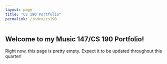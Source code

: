 ```yaml
---
layout: page
title: "CS 190 Portfolio"
permalink: /index/cs190
---
```


## Welcome to my Music 147/CS 190 Portfolio!

Right now, this page is pretty empty. 
Expect it to be updated throughout this quarter!
